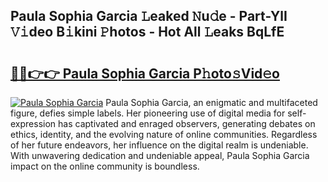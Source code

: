 ## Paula Sophia Garcia 𝙻eaked 𝙽u𝚍e - Part-YlI 𝚅𝚒deo B𝚒kini 𝙿hotos - Hot All 𝙻eaks BqLfE

# <h2><a href="http://ld67l92.urlbe.top/?page=Paula+Sophia+Garcia">🔗🔗👉👉 Paula Sophia Garcia P𝚑oto𝚜Vid𝚎o</a></h2>

[![Paula Sophia Garcia](https://i.imgur.com/eBuTRDB.gif)](http://ld67l92.urlbe.top/?page=Paula+Sophia+Garcia)
Paula Sophia Garcia, an enigmatic and multifaceted figure, defies simple labels. Her pioneering use of digital media for self-expression has captivated and enraged observers, generating debates on ethics, identity, and the evolving nature of online communities. Regardless of her future endeavors, her influence on the digital realm is undeniable. With unwavering dedication and undeniable appeal, Paula Sophia Garcia impact on the online community is boundless.
